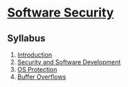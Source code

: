 # [Software Security](https://fenix.ciencias.ulisboa.pt/degrees/engenharia-informatica-564500436615277/disciplina-curricular/846155801952557)

## Syllabus
1. [Introduction](./1-introduction.md)
2. [Security and Software Development](./2-security-and-software-development.md)
3. [OS Protection](./3-os-protection.md)
4. [Buffer Overflows](./4-buffer-overflows.md)